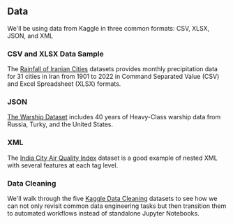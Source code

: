 ## Data

We'll be using data from Kaggle in three common formats: CSV, XLSX, JSON, and XML

### CSV and XLSX Data Sample

The [Rainfall of Iranian Cities](https://www.kaggle.com/datasets/mohammadrahdanmofrad/average-monthly-precipitation-of-iranian-cities?select=Rainfall_Iran_19012022.csv)
datasets provides monthly precipitation data for 31 cities in Iran from 1901 to 2022 in Command Separated Value (CSV)
and Excel Spreadsheet (XLSX) formats.

### JSON
[The Warship Dataset](https://www.kaggle.com/datasets/queyrusi/the-warship-dataset) includes 40 years of Heavy-Class
warship data from Russia, Turky, and the United States.

### XML
The [India City Air Quality Index](https://www.kaggle.com/datasets/kdsharmaai/india-city-air-quality-index?select=India_city_polution_data.xml)
dataset is a good example of nested XML with several features at each tag level.

### Data Cleaning
We'll walk through the five [Kaggle Data Cleaning](https://www.kaggle.com/learn/data-cleaning) datasets to see how we
can not only revisit common data engineering tasks but then transition them to automated workflows instead of standalone
Jupyter Notebooks.